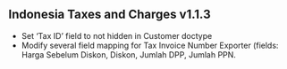 ## Indonesia Taxes and Charges v1.1.3
- Set ‘Tax ID’ field to not hidden in Customer doctype
- Modify several field mapping for Tax Invoice Number Exporter (fields: Harga Sebelum Diskon, Diskon, Jumlah DPP, Jumlah PPN.
